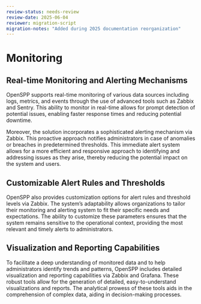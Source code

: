 ```yaml
---
review-status: needs-review
review-date: 2025-06-04
reviewer: migration-script
migration-notes: "Added during 2025 documentation reorganization"
---
```


# Monitoring

## Real-time Monitoring and Alerting Mechanisms

OpenSPP supports real-time monitoring of various data sources including logs, metrics, and events through the use of advanced tools such as Zabbix and Sentry. This ability to monitor in real-time allows for prompt detection of potential issues, enabling faster response times and reducing potential downtime.

Moreover, the solution incorporates a sophisticated alerting mechanism via Zabbix. This proactive approach notifies administrators in case of anomalies or breaches in predetermined thresholds. This immediate alert system allows for a more efficient and responsive approach to identifying and addressing issues as they arise, thereby reducing the potential impact on the system and users.

## Customizable Alert Rules and Thresholds

OpenSPP also provides customization options for alert rules and threshold levels via Zabbix. The system’s adaptability allows organizations to tailor their monitoring and alerting system to fit their specific needs and expectations. The ability to customize these parameters ensures that the system remains sensitive to the operational context, providing the most relevant and timely alerts to administrators.

## Visualization and Reporting Capabilities

To facilitate a deep understanding of monitored data and to help administrators identify trends and patterns, OpenSPP includes detailed visualization and reporting capabilities via Zabbix and Grafana. These robust tools allow for the generation of detailed, easy-to-understand visualizations and reports. The analytical prowess of these tools aids in the comprehension of complex data, aiding in decision-making processes.
